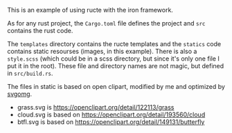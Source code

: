 This is an example of using ructe with the iron framework.

As for any rust project, the `Cargo.toml` file defines the project and
`src` contains the rust code.

The `templates` directory contains the ructe templates and the
`statics` code contains static resourses (images, in this example).
There is also a `style.scss` (which could be in a scss directory, but
since it's only one file I put it in the root).
These file and directory names are not magic, but defined in
`src/build.rs`.

The files in static is based on open clipart, modified by me and
optimized by [svgomg](https://jakearchibald.github.io/svgomg/).

* grass.svg is https://openclipart.org/detail/122113/grass
* cloud.svg is based on https://openclipart.org/detail/193560/cloud
* btfl.svg is based on https://openclipart.org/detail/149131/butterfly
